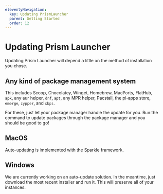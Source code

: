 ```yaml
---
eleventyNavigation:
  key: Updating PrismLauncher
  parent: Getting Started
  order: 12
---
```


# Updating Prism Launcher

Updating Prism Launcher will depend a little on the method of installation you chose.

## Any kind of package management system

This includes Scoop, Chocolatey, Winget, Homebrew, MacPorts, FlatHub, `apk`, any aur helper, `dnf`, `apt`, any MPR helper, Pacstall, the pi-apps store, `emerge`, `zypper`, and `xbps`.

For these, just let your package manager handle the update for you. Run the command to update packages through the package manager and you should be good to go!

## MacOS

Auto-updating is implemented with the Sparkle framework.

## Windows

We are currently working on an auto-update solution. In the meantime, just download the most recent installer and run it. This will preserve all of your instances.
